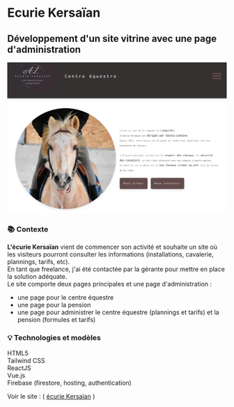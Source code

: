 # Ecurie Kersaïan

## Développement d'un site vitrine avec une page d'administration

![Visuel du site](src/assets/screenshot-centre-equestre.png)

### 📚 Contexte

**L'écurie Kersaïan** vient de commencer son activité et souhaite un site où les visiteurs pourront consulter les informations (installations, cavalerie, plannings, tarifs, etc). <br>
En tant que freelance, j'ai été contactée par la gérante pour mettre en place la solution adéquate.<br>
Le site comporte deux pages principales et une page d'administration :

<ul>
<li>une page pour le centre équestre</li>
<li>une page pour la pension</li>
<li>une page pour administrer le centre équestre (plannings et tarifs) et la pension (formules et tarifs)</li>
</ul>

### 💡 Technologies et modèles

HTML5 <br>
Tailwind CSS <br>
ReactJS <br>
Vue.js <br>
Firebase (firestore, hosting, authentication) <br>

Voir le site : ( [écurie Kersaïan](https://ecuriekersaian.fr/) )
